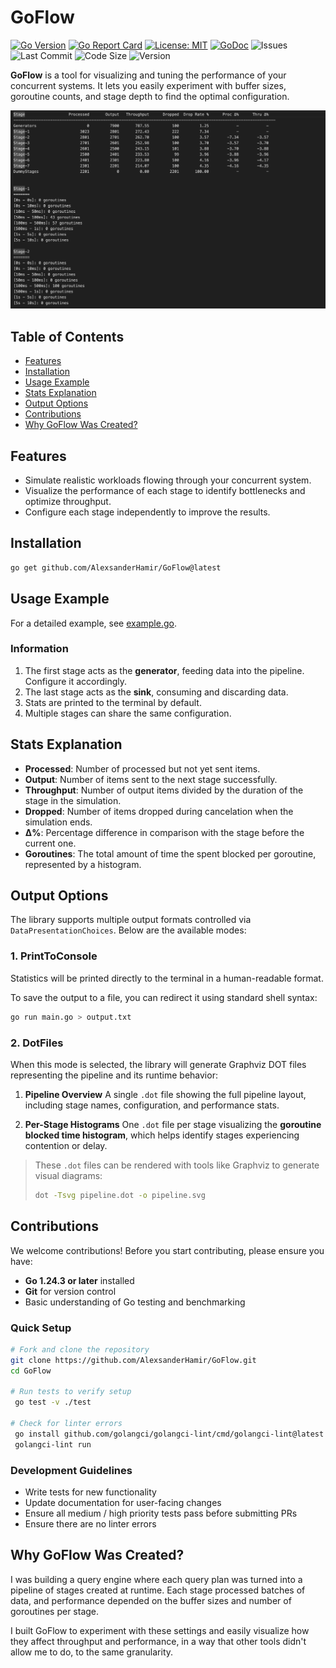 # GoFlow

[![Go Version](https://img.shields.io/badge/Go-1.24%2B-blue)](https://golang.org)
[![Go Report Card](https://goreportcard.com/badge/github.com/AlexsanderHamir/GoFlow)](https://goreportcard.com/report/github.com/AlexsanderHamir/GoFlow)
[![License: MIT](https://img.shields.io/badge/License-MIT-yellow.svg)](https://opensource.org/licenses/MIT)
[![GoDoc](https://godoc.org/github.com/AlexsanderHamir/GoFlow?status.svg)](https://godoc.org/github.com/AlexsanderHamir/GoFlow/pkg/simulator)
![Issues](https://img.shields.io/github/issues/AlexsanderHamir/GoFlow)
![Last Commit](https://img.shields.io/github/last-commit/AlexsanderHamir/GoFlow)
![Code Size](https://img.shields.io/github/languages/code-size/AlexsanderHamir/GoFlow)
![Version](https://img.shields.io/github/v/tag/AlexsanderHamir/GoFlow?sort=semver)

**GoFlow** is a tool for visualizing and tuning the performance of your concurrent systems. It lets you easily experiment with buffer sizes, goroutine counts, and stage depth to find the optimal configuration.

![Example Pipeline Visualization](example.png)

## Table of Contents

- [Features](#features)
- [Installation](#installation)
- [Usage Example](#usage-example)
- [Stats Explanation](#stats-explanation)
- [Output Options](#output-options)
- [Contributions](#contributions)
- [Why GoFlow Was Created?](#why-goflow-was-created)

## Features

- Simulate realistic workloads flowing through your concurrent system.
- Visualize the performance of each stage to identify bottlenecks and optimize throughput.
- Configure each stage independently to improve the results.

## Installation

```sh
go get github.com/AlexsanderHamir/GoFlow@latest
```

## Usage Example

For a detailed example, see [example.go](code_example/example.go).

### Information

1. The first stage acts as the **generator**, feeding data into the pipeline. Configure it accordingly.
2. The last stage acts as the **sink**, consuming and discarding data.
3. Stats are printed to the terminal by default.
4. Multiple stages can share the same configuration.

## Stats Explanation

- **Processed**: Number of processed but not yet sent items.
- **Output**: Number of items sent to the next stage successfully.
- **Throughput**: Number of output items divided by the duration of the stage in the simulation.
- **Dropped**: Number of items dropped during cancelation when the simulation ends.
- **Δ%**: Percentage difference in comparison with the stage before the current one.
- **Goroutines**: The total amount of time the spent blocked per goroutine, represented by a histogram.

## Output Options

The library supports multiple output formats controlled via `DataPresentationChoices`. Below are the available modes:

### 1. **PrintToConsole**

Statistics will be printed directly to the terminal in a human-readable format.

To save the output to a file, you can redirect it using standard shell syntax:

```bash
go run main.go > output.txt
```

### 2. **DotFiles**

When this mode is selected, the library will generate Graphviz DOT files representing the pipeline and its runtime behavior:

1. **Pipeline Overview**
   A single `.dot` file showing the full pipeline layout, including stage names, configuration, and performance stats.

2. **Per-Stage Histograms**
   One `.dot` file per stage visualizing the **goroutine blocked time histogram**, which helps identify stages experiencing contention or delay.

> These `.dot` files can be rendered with tools like Graphviz to generate visual diagrams:
>
> ```bash
> dot -Tsvg pipeline.dot -o pipeline.svg
> ```

## Contributions

We welcome contributions! Before you start contributing, please ensure you have:

- **Go 1.24.3 or later** installed
- **Git** for version control
- Basic understanding of Go testing and benchmarking

### Quick Setup

```bash
# Fork and clone the repository
git clone https://github.com/AlexsanderHamir/GoFlow.git
cd GoFlow

# Run tests to verify setup
 go test -v ./test

# Check for linter errors
 go install github.com/golangci/golangci-lint/cmd/golangci-lint@latest
 golangci-lint run
```

### Development Guidelines

- Write tests for new functionality
- Update documentation for user-facing changes
- Ensure all medium / high priority tests pass before submitting PRs
- Ensure there are no linter errors

## Why GoFlow Was Created?

I was building a query engine where each query plan was turned into a pipeline of stages created at runtime. Each stage processed batches of data, and performance depended on the buffer sizes and number of goroutines per stage.

I built GoFlow to experiment with these settings and easily visualize how they affect throughput and performance, in a way that other tools didn't allow me to do, to the same granularity.
